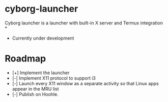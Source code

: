 # cyborg-launcher

Cyborg launcher is a launcher with built-in X server and Termux integration *

* Currently under development

# Roadmap
- [+] Implement the launcher
- [-] Implement X11 protocol to support i3
- [-] Launch every X11 window as a separate activity so that Linux apps appear in the MRU list
- [-] Publish on Hoohle.
